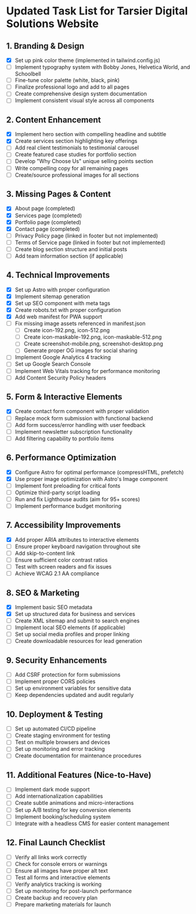 # Updated Task List for Tarsier Digital Solutions Website

## 1. Branding & Design
- [x] Set up pink color theme (implemented in tailwind.config.js)
- [ ] Implement typography system with Bobby Jones, Helvetica World, and Schoolbell
- [ ] Fine-tune color palette (white, black, pink)
- [ ] Finalize professional logo and add to all pages
- [ ] Create comprehensive design system documentation
- [ ] Implement consistent visual style across all components

## 2. Content Enhancement
- [x] Implement hero section with compelling headline and subtitle
- [x] Create services section highlighting key offerings
- [ ] Add real client testimonials to testimonial carousel
- [ ] Create featured case studies for portfolio section
- [ ] Develop "Why Choose Us" unique selling points section
- [ ] Write compelling copy for all remaining pages
- [ ] Create/source professional images for all sections

## 3. Missing Pages & Content
- [x] About page (completed)
- [x] Services page (completed)
- [x] Portfolio page (completed)
- [x] Contact page (completed)
- [ ] Privacy Policy page (linked in footer but not implemented)
- [ ] Terms of Service page (linked in footer but not implemented)
- [ ] Create blog section structure and initial posts
- [ ] Add team information section (if applicable)

## 4. Technical Improvements
- [x] Set up Astro with proper configuration
- [x] Implement sitemap generation
- [x] Set up SEO component with meta tags
- [x] Create robots.txt with proper configuration
- [x] Add web manifest for PWA support
- [ ] Fix missing image assets referenced in manifest.json
  - [ ] Create icon-192.png, icon-512.png
  - [ ] Create icon-maskable-192.png, icon-maskable-512.png
  - [ ] Create screenshot-mobile.png, screenshot-desktop.png
  - [ ] Generate proper OG images for social sharing
- [ ] Implement Google Analytics 4 tracking
- [ ] Set up Google Search Console
- [ ] Implement Web Vitals tracking for performance monitoring
- [ ] Add Content Security Policy headers

## 5. Form & Interactive Elements
- [x] Create contact form component with proper validation
- [ ] Replace mock form submission with functional backend
- [ ] Add form success/error handling with user feedback
- [ ] Implement newsletter subscription functionality
- [ ] Add filtering capability to portfolio items

## 6. Performance Optimization
- [x] Configure Astro for optimal performance (compressHTML, prefetch)
- [x] Use proper image optimization with Astro's Image component
- [ ] Implement font preloading for critical fonts
- [ ] Optimize third-party script loading
- [ ] Run and fix Lighthouse audits (aim for 95+ scores)
- [ ] Implement performance budget monitoring

## 7. Accessibility Improvements
- [x] Add proper ARIA attributes to interactive elements
- [ ] Ensure proper keyboard navigation throughout site
- [ ] Add skip-to-content link
- [ ] Ensure sufficient color contrast ratios
- [ ] Test with screen readers and fix issues
- [ ] Achieve WCAG 2.1 AA compliance

## 8. SEO & Marketing
- [x] Implement basic SEO metadata
- [x] Set up structured data for business and services
- [ ] Create XML sitemap and submit to search engines
- [ ] Implement local SEO elements (if applicable)
- [ ] Set up social media profiles and proper linking
- [ ] Create downloadable resources for lead generation

## 9. Security Enhancements
- [ ] Add CSRF protection for form submissions
- [ ] Implement proper CORS policies
- [ ] Set up environment variables for sensitive data
- [ ] Keep dependencies updated and audit regularly

## 10. Deployment & Testing
- [ ] Set up automated CI/CD pipeline
- [ ] Create staging environment for testing
- [ ] Test on multiple browsers and devices
- [ ] Set up monitoring and error tracking
- [ ] Create documentation for maintenance procedures

## 11. Additional Features (Nice-to-Have)
- [ ] Implement dark mode support
- [ ] Add internationalization capabilities
- [ ] Create subtle animations and micro-interactions
- [ ] Set up A/B testing for key conversion elements
- [ ] Implement booking/scheduling system
- [ ] Integrate with a headless CMS for easier content management

## 12. Final Launch Checklist
- [ ] Verify all links work correctly
- [ ] Check for console errors or warnings
- [ ] Ensure all images have proper alt text
- [ ] Test all forms and interactive elements
- [ ] Verify analytics tracking is working
- [ ] Set up monitoring for post-launch performance
- [ ] Create backup and recovery plan
- [ ] Prepare marketing materials for launch